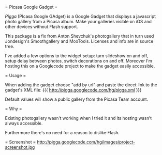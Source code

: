 = Picasa Google Gadget =

*Pigga* (PIcasa Google GAdget) is a Google Gadget that displays a javascript photo gallery from a Picasa album.
Make your galleries visible on iOS and other devices without Flash support.

This package is a fix from Anton Shevchuk's photogallery that in turn used Jondesign's Smoothgallery and MooTools. Licenses and info are in source tree.

I've added a few options to the widget setup: turn slideshow on and off, setup delay between photos, switch decorations on and off.
Moreover I'm hosting this on a Googlecode project to make the gadget easily accessible.

= Usage =

When adding the gadget choose "add by url" and paste the direct link to the gadget's XML file:
{{{
http://pigga.googlecode.com/hg/pigga.xml
}}}

Default values will show a public gallery from the Picasa Team account.

= Why =

Existing photogallery wasn't working when I tried it and its hosting wasn't always accessible.

Furthermore there's no need for a reason to dislike Flash. 

= Screenshot =
http://pigga.googlecode.com/hg/images/project-screenshot.jpg
